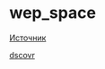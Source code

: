 # wep_space

[Источник](https://zen.yandex.ru/media/id/61118a9e252a7425afc22df9/razmery-nashei-zemli-k-masshtabam-vselennoi-6117e93c74a4fa1687d0764e)

[dscovr](https://epic.gsfc.nasa.gov/)
